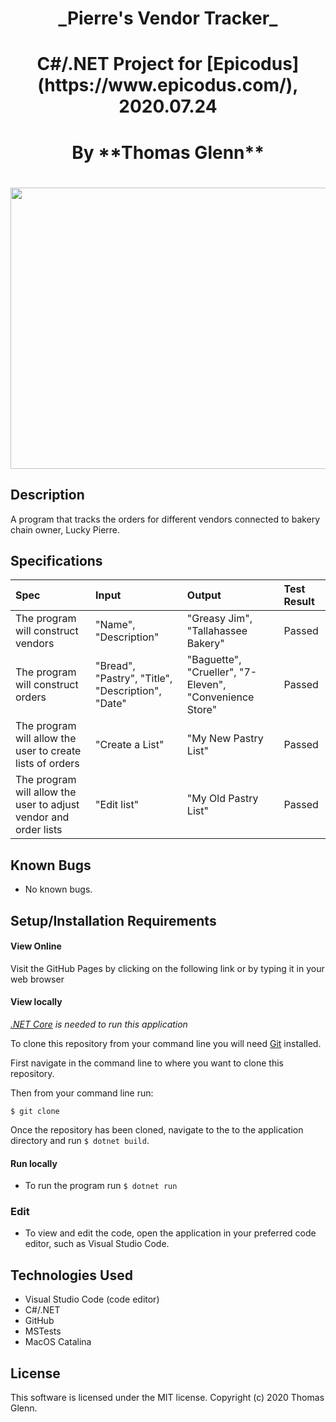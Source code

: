 <h1 align='center'> _Pierre's Vendor Tracker_

<h1 align='center'> C#/.NET Project for [Epicodus](https://www.epicodus.com/), 2020.07.24
<h1 align='center'> By **Thomas Glenn**


<h1 align='center'><img width='900' height='450' src='https://s1.r29static.com/bin/entry/75a/0,200,5331,2799/x,80/1881880/image.jpg'><br>
  
  
## Description
A program that tracks the orders for different vendors connected to bakery chain owner, Lucky Pierre. 



## Specifications
| Spec | Input | Output | Test Result |
|:--------- |:--------- |:-------- |:---------|
| The program will construct vendors | "Name", "Description" | "Greasy Jim", "Tallahassee Bakery"| Passed |
| The program will construct orders | "Bread", "Pastry", "Title", "Description", "Date" | "Baguette", "Crueller", "7-Eleven", "Convenience Store" | Passed |
| The program will allow the user to create lists of orders | "Create a List" | "My New Pastry List" | Passed |
| The program will allow the user to adjust vendor and order lists | "Edit list" | "My Old Pastry List" | Passed |

## Known Bugs
* No known bugs.   

## Setup/Installation Requirements
#### View Online
Visit the GitHub Pages by clicking on the following link or by typing it in your web browser <url>

#### View locally

*[.NET Core](https://dotnet.microsoft.com/download/dotnet-core/2.2) is needed to run this application*

To clone this repository from your command line you will need [Git](https://git-scm.com/) installed. 

First navigate in the command line to where you want to clone this repository. 

Then from your command line run:

`$ git clone `

Once the repository has been cloned, navigate to the to the application directory and run `$ dotnet build`.

#### Run locally
* To run the program run `$ dotnet run` 

### Edit
* To view and edit the code, open the application in your preferred code editor, such as Visual Studio Code.

## Technologies Used
* Visual Studio Code (code editor)
* C#/.NET
* GitHub
* MSTests
* MacOS Catalina

## License
This software is licensed under the MIT license. Copyright (c) 2020 Thomas Glenn.
